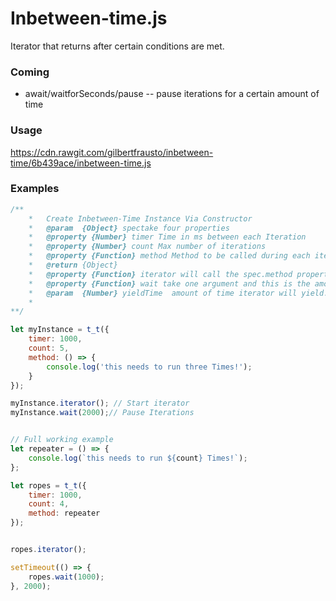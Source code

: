 # Inbetween-time.js

Iterator that returns after certain conditions are met.

### Coming

* await/waitforSeconds/pause -- pause iterations for a certain amount of time

### Usage
https://cdn.rawgit.com/gilbertfrausto/inbetween-time/6b439ace/inbetween-time.js

### Examples

```javascript
/**
    *   Create Inbetween-Time Instance Via Constructor
    *   @param  {Object} spectake four properties
	*   @property {Number} timer Time in ms between each Iteration
	*   @property {Number} count Max number of iterations
	*   @property {Function} method Method to be called during each iteration
	* 	@return {Object}
	*   @property {Function} iterator will call the spec.method property @return {void}
	*   @property {Function} wait take one argument and this is the amount of time the iterator will be stopped in milliseconds
	*   @param  {Number} yieldTime  amount of time iterator will yield.
    *       
**/

let myInstance = t_t({
    timer: 1000,
    count: 5,
    method: () => {
        console.log('this needs to run three Times!');
    }
});

myInstance.iterator(); // Start iterator
myInstance.wait(2000);// Pause Iterations


// Full working example
let repeater = () => {
    console.log(`this needs to run ${count} Times!`);
};

let ropes = t_t({
    timer: 1000,
    count: 4,
    method: repeater
});


ropes.iterator();

setTimeout(() => {
	ropes.wait(1000);
}, 2000);
```
